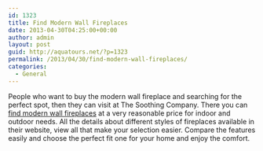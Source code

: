 ```yaml
---
id: 1323
title: Find Modern Wall Fireplaces
date: 2013-04-30T04:25:00+00:00
author: admin
layout: post
guid: http://aquatours.net/?p=1323
permalink: /2013/04/30/find-modern-wall-fireplaces/
categories:
  - General
---
```

People who want to buy the modern wall fireplace and searching for the perfect spot, then they can visit at The Soothing Company. There you can [find modern wall fireplaces](http://www.thesoothingcompany.com/fireplaces/modern-fireplaces/modern-wall-fireplaces.html) at a very reasonable price for indoor and outdoor needs. All the details about different styles of fireplaces available in their website, view all that make your selection easier. Compare the features easily and choose the perfect fit one for your home and enjoy the comfort.